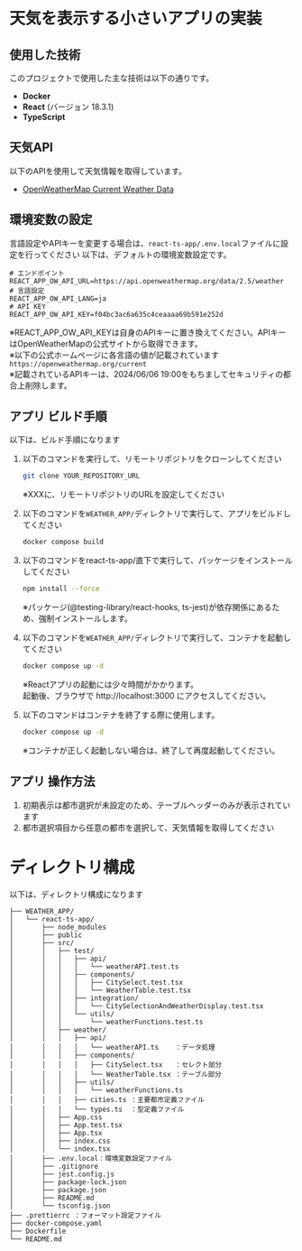 # 天気を表示する小さいアプリの実装

## 使用した技術
このプロジェクトで使用した主な技術は以下の通りです。
- **Docker**
- **React** (バージョン 18.3.1)
- **TypeScript**

## 天気API
以下のAPIを使用して天気情報を取得しています。
- [OpenWeatherMap Current Weather Data](https://openweathermap.org/current)

## 環境変数の設定
言語設定やAPIキーを変更する場合は、`react-ts-app/.env.local`ファイルに設定を行ってください
以下は、デフォルトの環境変数設定です。
```env
# エンドポイント
REACT_APP_OW_API_URL=https://api.openweathermap.org/data/2.5/weather
# 言語設定
REACT_APP_OW_API_LANG=ja
# API KEY
REACT_APP_OW_API_KEY=f04bc3ac6a635c4ceaaaa69b591e252d
``` 
※REACT_APP_OW_API_KEYは自身のAPIキーに置き換えてください。APIキーはOpenWeatherMapの公式サイトから取得できます。  
※以下の公式ホームページに各言語の値が記載されています  
```https://openweathermap.org/current```  
※記載されているAPIキーは、2024/06/06 19:00をもちましてセキュリティの都合上削除します。

## アプリ ビルド手順
以下は、ビルド手順になります
1. 以下のコマンドを実行して、リモートリポジトリをクローンしてください  
    ```bash
    git clone YOUR_REPOSITORY_URL
    ```
    ※XXXに、リモートリポジトリのURLを設定してください  
2. 以下のコマンドを`WEATHER_APP/`ディレクトリで実行して、アプリをビルドしてください  
    ```bash
    docker compose build
    ```
3. 以下のコマンドをreact-ts-app/直下で実行して、パッケージをインストールしてください  
    ```bash
    npm install --force
    ```
    ※パッケージ(@testing-library/react-hooks, ts-jest)が依存関係にあるため、強制インストールします。
4. 以下のコマンドを`WEATHER_APP/`ディレクトリで実行して、コンテナを起動してください  
    ```bash
    docker compose up -d
    ```
    ※Reactアプリの起動には少々時間がかかります。  
    起動後、ブラウザで http://localhost:3000 にアクセスしてください。

5. 以下のコマンドはコンテナを終了する際に使用します。
    ```bash
    docker compose up -d
    ```
    ※コンテナが正しく起動しない場合は、終了して再度起動してください。

## アプリ 操作方法

1. 初期表示は都市選択が未設定のため、テーブルヘッダーのみが表示されています  
1. 都市選択項目から任意の都市を選択して、天気情報を取得してください

# ディレクトリ構成
以下は、ディレクトリ構成になります
```
├── WEATHER_APP/
│   └── react-ts-app/
│       ├── node_modules
│       ├── public
│       ├── src/
│       │   ├── test/
│       │   │   ├── api/
│       │   │   │   └── weatherAPI.test.ts
│       │   │   ├── components/
│       │   │   │   ├── CitySelect.test.tsx
│       │   │   │   └── WeatherTable.test.tsx
│       │   │   ├── integration/
│       │   │   │   └── CitySelectionAndWeatherDisplay.test.tsx
│       │   │   └── utils/
│       │   │       └── weatherFunctions.test.ts
│       │   ├── weather/
│       │   │   ├── api/
│       │   │   │   └── weatherAPI.ts    ：データ処理
│       │   │   ├── components/
│       │   │   │   ├── CitySelect.tsx   ：セレクト部分
│       │   │   │   └── WeatherTable.tsx ：テーブル部分
│       │   │   ├── utils/
│       │   │   │   └── weatherFunctions.ts
│       │   │   ├── cities.ts ：主要都市定義ファイル
│       │   │   └── types.ts  ：型定義ファイル
│       │   ├── App.css
│       │   ├── App.test.tsx
│       │   ├── App.tsx
│       │   ├── index.css
│       │   └── index.tsx
│       ├── .env.local：環境変数設定ファイル
│       ├── .gitignore
│       ├── jest.config.js
│       ├── package-lock.json
│       ├── package.json
│       ├── README.md
│       └── tsconfig.json
├── .prettierrc ：フォーマット設定ファイル
├── docker-compose.yaml
├── Dockerfile
└── README.md

```
